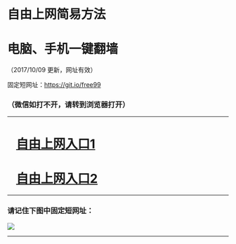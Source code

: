 ﻿# 自由上网简易方法

# 电脑、手机一键翻墙

（2017/10/09 更新，网址有效）

固定短网址：https://git.io/free99

### （微信如打不开，请转到浏览器打开）


***





# &nbsp;&nbsp; <a href="http://ft1713931685.fwq-tz-1001.info/fwqtz01.html?t=100900119550 " target="_blank">自由上网入口1</a>
# &nbsp;&nbsp; <a href="http://ft1626530230.fwq-tz-1002.info/fwqtz02.html?t=100900123727 " target="_blank">自由上网入口2</a>
***

### 请记住下图中固定短网址：

<img src="https://s3-us-west-2.amazonaws.com/fwq-1001/yjfq-20170905okok.png" /> 


***

